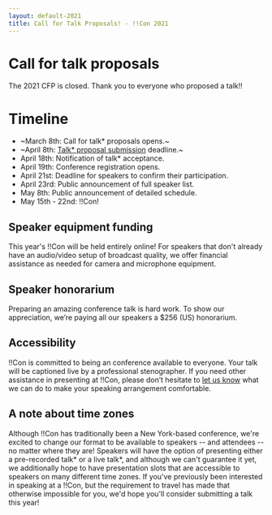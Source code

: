 ```yaml
---
layout: default-2021
title: Call for Talk Proposals! - !!Con 2021
---
```


# Call for talk proposals

The 2021 CFP is closed. Thank you to everyone who proposed a talk!!

# Timeline

  * ~March 8th: Call for talk* proposals opens.~
  * ~April 8th: [Talk* proposal
    submission](https://forms.gle/e5VmYgctBSTLd7556) deadline.~
  * April 18th: Notification of talk* acceptance.
  * April 19th: Conference registration opens.
  * April 21st: Deadline for speakers to confirm their participation.
  * April 23rd: Public announcement of full speaker list.
  * May 8th: Public announcement of detailed schedule.
  * May 15th - 22nd: !!Con!

## Speaker equipment funding

This year's !!Con will be held entirely online!  For speakers that don't
already have an audio/video setup of broadcast quality, we offer financial
assistance as needed for camera and microphone equipment.

## Speaker honorarium

Preparing an amazing conference talk is hard work.  To show our
appreciation, we’re paying all our speakers a $256 (US) honorarium.

## Accessibility

!!Con is committed to being an conference available to everyone.  Your talk
will be captioned live by a professional stenographer.  If you need other
assistance in presenting at !!Con, please don’t hesitate to [let us
know](index.html#organizers) what we can do to make your speaking
arrangement comfortable.

## A note about time zones

Although !!Con has traditionally been a New York-based conference, we're
excited to change our format to be available to speakers -- and attendees --
no matter where they are!  Speakers will have the option of presenting
either a pre-recorded talk* or a live talk*, and although we can't guarantee
it yet, we additionally hope to have presentation slots that are accessible
to speakers on many different time zones.  If you've previously been
interested in speaking at a !!Con, but the requirement to travel has made
that otherwise impossible for you, we'd hope you'll consider submitting a
talk this year!
